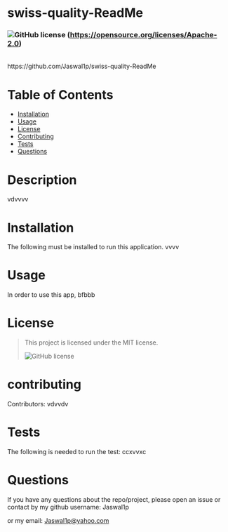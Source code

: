 # swiss-quality-ReadMe

  ### ![GitHub license](https://img.shields.io/badge/License-Apache%202.0-blue.svg)  (https://opensource.org/licenses/Apache-2.0)
  <br>
  https://github.com/Jaswal1p/swiss-quality-ReadMe

  # Table of Contents
  * [Installation](#installation)
  * [Usage](#usage)
  * [License](#license)
  * [Contributing](#contributing)
  * [Tests](#tests)
  * [Questions](#questions)
  
  # Description
  vdvvvv
  

  # Installation
  The following must be installed to run this application.
  vvvv

  # Usage
  In order to use this app, bfbbb

  # License 
  > This project is licensed under the MIT license.
  >
  > ![GitHub license](https://opensource.org/licenses/Apache-2.0)

  # contributing
  Contributors: vdvvdv

  # Tests
  The following is needed to run the test:  ccxvvxc

  # Questions
  If you have any questions about the repo/project, please open an issue or contact by my github username: Jaswal1p 
  
  or my email: Jaswal1p@yahoo.com
  
 